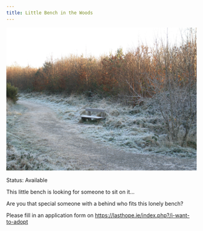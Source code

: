 ```yaml
---
title: Little Bench in the Woods
---
```

![](/media_folder/pc070071.jpg)

Status: Available



This little bench is looking for someone to sit on it...

Are you that special someone with a behind who fits this lonely bench?

Please fill in an application form on <https://lasthope.ie/index.php?/i-want-to-adopt>
